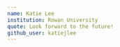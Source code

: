 ```yaml
---
name: Katie Lee
institution: Rowan University
quote: Look forward to the future!
github_user: katiejlee
---
```

